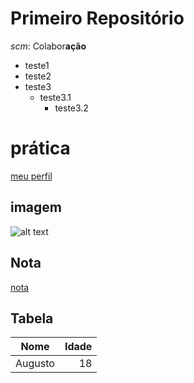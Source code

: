# Primeiro Repositório

*scm*: Colabor**ação**

 - teste1
 - teste2
 - teste3
   - teste3.1
     - teste3.2

# prática
[meu perfil](https://github.com/gutowink/)

## imagem

![alt text](image.png)

## Nota

[nota](2024-03-21/notes.md)

## Tabela

| Nome | Idade | 
|:-----:|------:|
| Augusto |18 |
